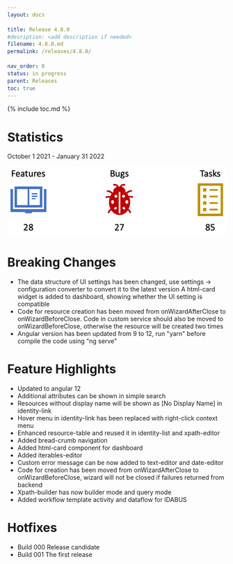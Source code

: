 ```yaml
---
layout: docs

title: Release 4.8.0
#desription: <add description if needed>
filename: 4.8.0.md
permalink: /releases/4.8.0/

nav_order: 8
status: in progress
parent: Releases
toc: true
---
```


{% include toc.md %}


# Statistics

October 1 2021 - January 31 2022

![statistics_4.8.0.png](/img/statistics_4.8.0-afac17fe-9b98-49d2-858f-8775ede4841f.png)

# Breaking Changes

- The data structure of UI settings has been changed, use settings -> configuration converter to convert it to the latest version
A html-card widget is added to dashboard, showing whether the UI setting is compatible
- Code for resource creation has been moved from onWizardAfterClose to onWizardBeforeClose. Code in custom service should also be moved to onWizardBeforeClose, otherwise the resource will be created two times
- Angular version has been updated from 9 to 12, run "yarn" before compile the code using "ng serve"

# Feature Highlights

- Updated to angular 12
- Additional attributes can be shown in simple search
- Resources without display name will be shown as [No Display Name] in identity-link
- Hover menu in identity-link has been replaced with right-click context menu
- Enhanced resource-table and reused it in identity-list and xpath-editor
- Added bread-crumb navigation
- Added html-card component for dashboard
- Added iterables-editor
- Custom error message can be now added to text-editor and date-editor
- Code for creation has been moved from onWizardAfterClose to onWizardBeforeClose, wizard will not be closed if failures returned from backend
- Xpath-builder has now builder mode and query mode
- Added workflow template activity and dataflow for IDABUS

# Hotfixes

- Build 000
Release candidate
- Build 001
The first release
